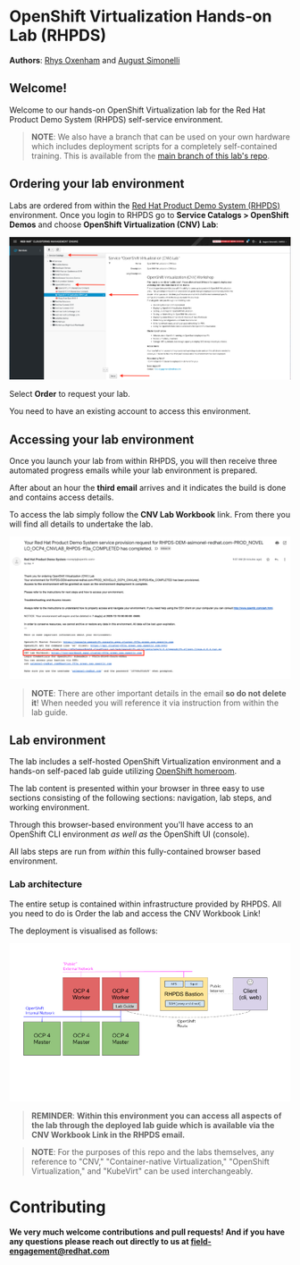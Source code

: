 # OpenShift Virtualization Hands-on Lab (RHPDS)

**Authors**: [Rhys Oxenham](mailto:roxenham@redhat.com) and [August Simonelli](mailto:asimonel@redhat.com)

## Welcome!

Welcome to our hands-on OpenShift Virtualization lab for the Red Hat Product Demo System (RHPDS) self-service environment. 

> **NOTE**: We also have a branch that can be used on your own hardware which includes deployment scripts for a completely self-contained training. This is available from the [main branch of this lab's repo](https://github.com/RHFieldProductManagement/openshift-virt-labs/tree/master).

## Ordering your lab environment

Labs are ordered from within the [Red Hat Product Demo System (RHPDS)](https://rhpds.redhat.com/catalog/explorer) environment. Once you login to RHPDS go to **Service Catalogs > OpenShift Demos** and choose **OpenShift Virtualization (CNV) Lab**:

<center>
    <img src="docs/workshop/content/img/intro-rhpds-catalog.png"/>
</center>

Select **Order** to request your lab.

You need to have an existing account to access this environment.

## Accessing your lab environment

Once you launch your lab from within RHPDS, you will then receive three automated progress emails while your lab environment is prepared. 

After about an hour the **third email** arrives and it indicates the build is done and contains access details.

To access the lab simply follow the **CNV Lab Workbook** link. From there you will find all details to undertake the lab.

<center>
    <img src="docs/workshop/content/img/intro-rhpds-email-cnvlablink.png"/>
</center>

> **NOTE**: There are other important details in the email **so do not delete it**! When needed you will reference it via instruction from within the lab guide.

## Lab environment

The lab includes a self-hosted OpenShift Virtualization environment and a hands-on self-paced lab guide utilizing [OpenShift homeroom](https://github.com/openshift-homeroom).

The lab content is presented within your browser in three easy to use sections consisting of the following sections: navigation, lab steps, and working environment. 

Through this browser-based environment you'll have access to an OpenShift CLI environment *as well as* the OpenShift UI (console).

All labs steps are run from *within* this fully-contained browser based environment.

### Lab architecture 

The entire setup is contained within infrastructure provided by RHPDS. All you need to do is Order the lab and access the CNV Workbook Link!

The deployment is visualised as follows:

<center>
    <img src="docs/workshop/content/img/labarch.png"/>
</center>

> **REMINDER**: **Within this environment you can access all aspects of the lab through the deployed lab guide which is available via the CNV Workbook Link in the RHPDS email.**

> **NOTE**: For the purposes of this repo and the labs themselves, any reference to "CNV," "Container-native Virtualization," "OpenShift Virtualization," and "KubeVirt" can be used interchangeably.

# Contributing

**We very much welcome contributions and pull requests! And if you have any questions please reach out directly to us at field-engagement@redhat.com**
